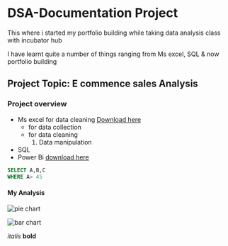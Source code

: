 # DSA-Documentation Project

This where i started my portfolio building while taking data analysis class with incubator hub

I have learnt quite a number of things ranging from Ms excel, SQL & now portfolio building

## Project Topic: E commence sales Analysis

### Project overview

- Ms excel for data cleaning [ Download here](https://www.microsoft.com)
     - for data collection
     - for data cleaning
       1. Data manipulation
-  SQL
-  Power Bi [download here](https://www.microsoft.com/en-us/download/details.aspx?id=58494)

``` SQL
SELECT A,B,C
WHERE A> 45

```

#### My Analysis
![pie chart](https://github.com/user-attachments/assets/706aaf0a-9ab2-42ba-a756-671ff12464ba)


![bar chart](https://github.com/user-attachments/assets/49235a0a-30f4-42c6-a0a1-d68b92d066c5)

*italis*
**bold**
